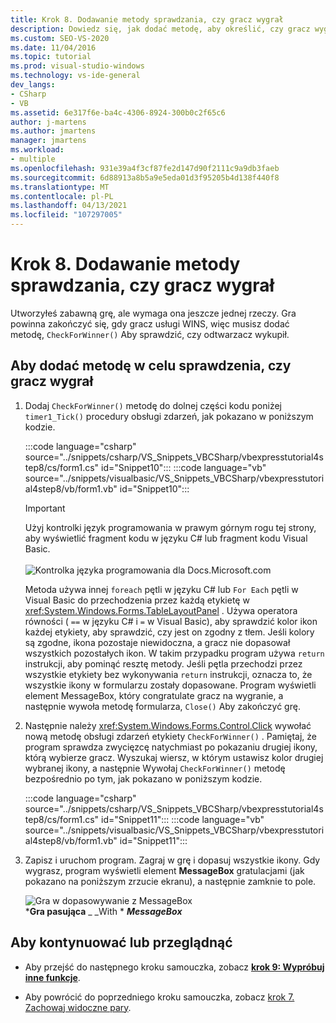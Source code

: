 ```yaml
---
title: Krok 8. Dodawanie metody sprawdzania, czy gracz wygrał
description: Dowiedz się, jak dodać metodę, aby określić, czy gracz wygrał.
ms.custom: SEO-VS-2020
ms.date: 11/04/2016
ms.topic: tutorial
ms.prod: visual-studio-windows
ms.technology: vs-ide-general
dev_langs:
- CSharp
- VB
ms.assetid: 6e317f6e-ba4c-4306-8924-300b0c2f65c6
author: j-martens
ms.author: jmartens
manager: jmartens
ms.workload:
- multiple
ms.openlocfilehash: 931e39a4f3cf87fe2d147d90f2111c9a9db3faeb
ms.sourcegitcommit: 6d88913a8b5a9e5eda01d3f95205b4d138f440f8
ms.translationtype: MT
ms.contentlocale: pl-PL
ms.lasthandoff: 04/13/2021
ms.locfileid: "107297005"
---
```

# <a name="step-8-add-a-method-to-verify-whether-the-player-won"></a>Krok 8. Dodawanie metody sprawdzania, czy gracz wygrał
Utworzyłeś zabawną grę, ale wymaga ona jeszcze jednej rzeczy. Gra powinna zakończyć się, gdy gracz usługi WINS, więc musisz dodać metodę, `CheckForWinner()` Aby sprawdzić, czy odtwarzacz wykupił.

## <a name="to-add-a-method-to-verify-whether-the-player-won"></a>Aby dodać metodę w celu sprawdzenia, czy gracz wygrał

1. Dodaj `CheckForWinner()` metodę do dolnej części kodu poniżej `timer1_Tick()` procedury obsługi zdarzeń, jak pokazano w poniższym kodzie.

     :::code language="csharp" source="../snippets/csharp/VS_Snippets_VBCSharp/vbexpresstutorial4step8/cs/form1.cs" id="Snippet10":::
     :::code language="vb" source="../snippets/visualbasic/VS_Snippets_VBCSharp/vbexpresstutorial4step8/vb/form1.vb" id="Snippet10":::

      > [!IMPORTANT]
      > Użyj kontrolki język programowania w prawym górnym rogu tej strony, aby wyświetlić fragment kodu w języku C# lub fragment kodu Visual Basic.<br><br>![Kontrolka języka programowania dla Docs.Microsoft.com](../ide/media/docs-programming-language-control.png)     

     Metoda używa innej `foreach` pętli w języku C# lub `For Each` pętli w Visual Basic do przechodzenia przez każdą etykietę w <xref:System.Windows.Forms.TableLayoutPanel> . Używa operatora równości ( `==` w języku C# i `=` w Visual Basic), aby sprawdzić kolor ikon każdej etykiety, aby sprawdzić, czy jest on zgodny z tłem. Jeśli kolory są zgodne, ikona pozostaje niewidoczna, a gracz nie dopasował wszystkich pozostałych ikon. W takim przypadku program używa `return` instrukcji, aby pominąć resztę metody. Jeśli pętla przechodzi przez wszystkie etykiety bez wykonywania `return` instrukcji, oznacza to, że wszystkie ikony w formularzu zostały dopasowane. Program wyświetli element MessageBox, który congratulate gracz na wygranie, a następnie wywoła metodę formularza, `Close()` Aby zakończyć grę.

2. Następnie należy <xref:System.Windows.Forms.Control.Click> wywołać nową metodę obsługi zdarzeń etykiety `CheckForWinner()` . Pamiętaj, że program sprawdza zwycięzcę natychmiast po pokazaniu drugiej ikony, którą wybierze gracz. Wyszukaj wiersz, w którym ustawisz kolor drugiej wybranej ikony, a następnie Wywołaj `CheckForWinner()` metodę bezpośrednio po tym, jak pokazano w poniższym kodzie.

     :::code language="csharp" source="../snippets/csharp/VS_Snippets_VBCSharp/vbexpresstutorial4step8/cs/form1.cs" id="Snippet11":::
     :::code language="vb" source="../snippets/visualbasic/VS_Snippets_VBCSharp/vbexpresstutorial4step8/vb/form1.vb" id="Snippet11":::

3. Zapisz i uruchom program. Zagraj w grę i dopasuj wszystkie ikony. Gdy wygrasz, program wyświetli element **MessageBox** gratulacjami (jak pokazano na poniższym zrzucie ekranu), a następnie zamknie to pole.

     ![Gra w dopasowywanie z MessageBox](../ide/media/express_tut4step8.png)<br/>
***Gra pasująca** _ _With * ***MessageBox***

## <a name="to-continue-or-review"></a>Aby kontynuować lub przeglądnąć

- Aby przejść do następnego kroku samouczka, zobacz **[krok 9: Wypróbuj inne funkcje](../ide/step-9-try-other-features.md)**.

- Aby powrócić do poprzedniego kroku samouczka, zobacz [krok 7. Zachowaj widoczne pary](../ide/step-7-keep-pairs-visible.md).

